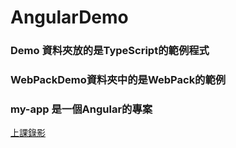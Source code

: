 # AngularDemo
### Demo 資料夾放的是TypeScript的範例程式
### WebPackDemo資料夾中的是WebPack的範例
### my-app 是一個Angular的專案

[上課錄影](https://www.youtube.com/watch?v=kGeNp_7i95Q&list=PLpByY_2Onb51qfi_10oriVrTNfd9eMCsf&index=2)

